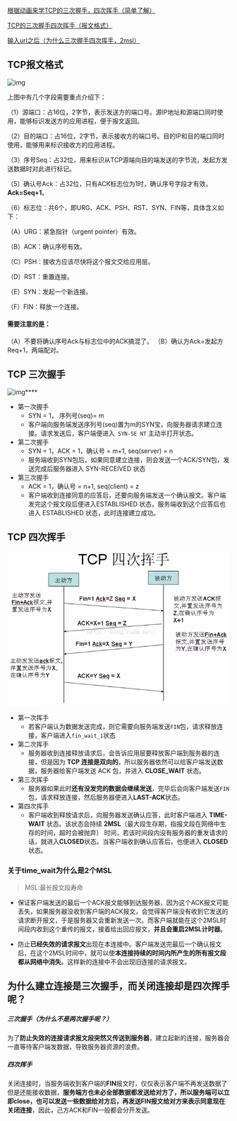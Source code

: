 [根据动画来学TCP的三次握手，四次挥手（简单了解）](<https://juejin.im/post/5b29d2c4e51d4558b80b1d8c#heading-0>)

[TCP的三次握手四次挥手（报文格式）](<https://juejin.im/post/5a0444d45188255ea95b66bc>)

[输入url之后（为什么三次握手四次挥手，2msl）](<https://juejin.im/post/5cc573c85188252e741ccbb6>)

## TCP报文格式

![img](https://user-gold-cdn.xitu.io/2017/11/9/156658d59583ec0274d5e1f9a23ac2e9?imageView2/0/w/1280/h/960/format/webp/ignore-error/1)

上图中有几个字段需要重点介绍下：

（1）源端口：占16位，2字节，表示发送方的端口号。源IP地址和源端口同时使用，能够标识发送方的应用进程，便于报文返回。

（2）目的端口：占16位，2字节，表示接收方的端口号。目的IP和目的端口同时使用，能够用来标识接收方的应用进程。

（3）序号Seq：占32位，用来标识从TCP源端向目的端发送的字节流，发起方发送数据时对此进行标记。

（5）确认号Ack：占32位，只有ACK标志位为1时，确认序号字段才有效，**Ack=Seq+1**。

（6）标志位：共6个，即URG、ACK、PSH、RST、SYN、FIN等，具体含义如下：

（A）URG：紧急指针（urgent pointer）有效。

（B）ACK：确认序号有效。

（C）PSH：接收方应该尽快将这个报文交给应用层。

（D）RST：重置连接。

（E）SYN：发起一个新连接。

（F）FIN：释放一个连接。

#### 需要注意的是：

（A）不要将确认序号Ack与标志位中的ACK搞混了。
（B）确认方Ack=发起方Req+1，两端配对。

## TCP 三次握手

![img](https://user-gold-cdn.xitu.io/2017/11/9/d8bf92c7906718271fdb8b0d2d5fe5b4?imageView2/0/w/1280/h/960/format/webp/ignore-error/1)****

- 第一次握手
  - SYN = 1， 序列号(seq)= m
  - 客户端向服务端发送序列号(seq)置为m的SYN宝，向服务器请求建立连接。请求发送后，客户端便进入` SYN-SE NT` 主动半打开状态。
- 第二次握手
  - SYN = 1，ACK = 1，确认号 = m+1, seq(server) = n
  - 服务端收到SYN包后，如果同意建立连接，则会发送一个ACK/SYN包，发送完成后服务器进入 SYN-RECEIVED 状态
- 第三次握手 
  - ACK = 1，确认号 = n+1, seq(client) = z
  - 客户端收到连接同意的应答后，还要向服务端发送一个确认报文。客户端发完这个报文段后便进入ESTABLISHED 状态，服务端收到这个应答后也进入 ESTABLISHED 状态，此时连接建立成功。

## TCP 四次挥手

![img](images/8c7874fafe233c9278509e40e906055c)

- 第一次挥手
  - 若客户端认为数据发送完成，则它需要向服务端发送`FIN`包，请求释放连接，客户端进入`fin_wait_1`状态
- 第二次挥手
  - 服务器收到连接释放请求后，会告诉应用层要释放客户端到服务器的连接，但是因为 **TCP 连接是双向的**，所以服务器依然可以给客户端发送数据，服务器给客户端发送 ACK 包，并进入 **CLOSE_WAIT** 状态。
- 第三次挥手
  - 服务器如果此时**还有没发完的数据会继续发送**，完毕后会向客户端发送`FIN`包，请求释放连接，然后服务器便进入**LAST-ACK**状态。
- 第四次挥手
  - 客户端收到释放请求后，向服务器发送确认应答，此时客户端进入 **TIME-WAIT** 状态。该状态会持续 **2MSL**（最大段生存期，指报文段在网络中生存的时间，超时会被抛弃） 时间，若该时间段内没有服务器的重发请求的话，就进入**CLOSED**状态。当客户端收到确认应答后，也便进入 **CLOSED** 状态。

### 关于time_wait为什么是2个MSL

> MSL:最长报文段寿命

- 保证客户端发送的最后一个ACK报文能够到达服务器，因为这个ACK报文可能丢失，如果服务器没收到客户端的ACK报文，会觉得客户端没有收到它发送的请求断开报文，于是服务器又会重新发送一次。而客户端就能在这个2MSL时间段内收到这个重传的报文，接着给出回应报文，**并且会重启2MSL计时器**。

- 防止**已经失效的请求报文**出现在本连接中。客户端发送完最后一个确认报文后，在这个2MSL时间中，就可以使**本连接持续的时间内所产生的所有报文段都从网络中消失**。这样新的连接中不会出现旧连接的请求报文。

## 为什么建立连接是三次握手，而关闭连接却是四次挥手呢？
##### 三次握手（为什么不是两次握手呢？）

为了**防止失效的连接请求报文段突然又传送到服务器**，建立起新的连接，服务器会一直等待客户端发数据，导致服务器资源的浪费。

##### 四次挥手

关闭连接时，当服务端收到客户端的**FIN**报文时，仅仅表示客户端不再发送数据了但是还能接收数据，**服务端方也未必全部数据都发送给对方了，所以服务端可以立即close，也可以发送一些数据给对方后，再发送FIN报文给对方来表示同意现在关闭连接**，因此，己方ACK和FIN一般都会分开发送。

